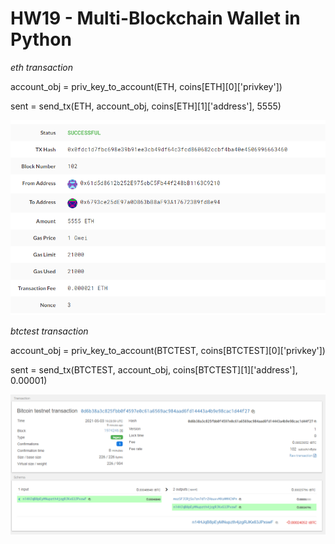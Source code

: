 # HW19 - Multi-Blockchain Wallet in Python

*eth transaction*

account_obj = priv_key_to_account(ETH, coins[ETH][0]['privkey'])

sent = send_tx(ETH, account_obj, coins[ETH][1]['address'], 5555)

![output screenshot](eth_transaction.PNG)


*btctest transaction*

account_obj = priv_key_to_account(BTCTEST, coins[BTCTEST][0]['privkey'])

sent = send_tx(BTCTEST, account_obj, coins[BTCTEST][1]['address'], 0.00001)

![output screenshot](btctest_transaction.PNG)
